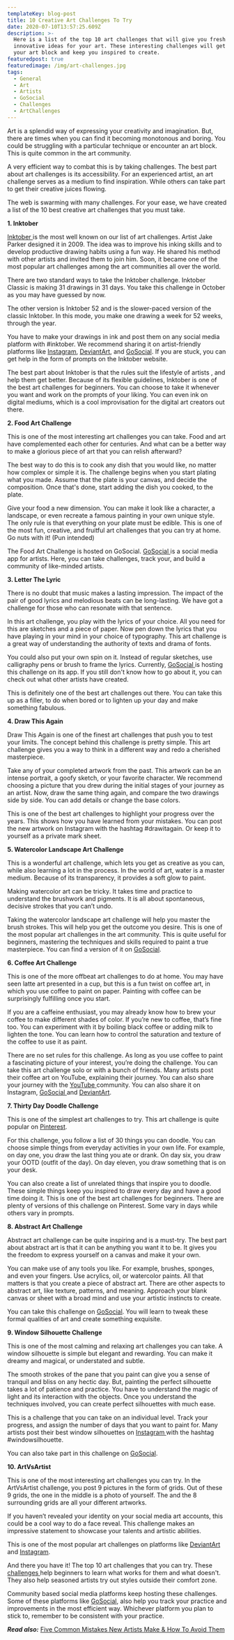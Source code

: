 ```yaml
---
templateKey: blog-post
title: 10 Creative Art Challenges To Try
date: 2020-07-10T13:57:25.609Z
description: >-
  Here is a list of the top 10 art challenges that will give you fresh and
  innovative ideas for your art. These interesting challenges will get rid of
  your art block and keep you inspired to create.
featuredpost: true
featuredimage: /img/art-challenges.jpg
tags:
  - General
  - Art
  - Artists
  - GoSocial
  - Challenges
  - ArtChallenges
---
```

Art is a splendid way of expressing your creativity and imagination. But, there are times when you can find it becoming monotonous and boring. You could be struggling with a particular technique or encounter an art block. This is quite common in the art community.

A very efficient way to combat this is by taking challenges. The best part about art challenges is its accessibility. For an experienced artist, an art challenge serves as a medium to find inspiration. While others can take part to get their creative juices flowing.

The web is swarming with many challenges. For your ease, we have created a list of the 10 best creative art challenges that you must take.

**1. Inktober**

[Inktober ](https://inktober.com/)is the most well known on our list of art challenges. Artist Jake Parker designed it in 2009. The idea was to improve his inking skills and to develop productive drawing habits using a fun way. He shared his method with other artists and invited them to join him. Soon, it became one of the most popular art challenges among the art communities all over the world.

There are two standard ways to take the Inktober challenge. Inktober Classic is making 31 drawings in 31 days. You take this challenge in October as you may have guessed by now.

The other version is Inktober 52 and is the slower-paced version of the classic Inktober. In this mode, you make one drawing a week for 52 weeks, through the year.

You have to make your drawings in ink and post them on any social media platform with #inktober. We recommend sharing it on artist-friendly platforms like [Instagram](https://www.instagram.com/), [DeviantArt](https://www.deviantart.com/), and [GoSocial](https://www.getgosocial.app/). If you are stuck, you can get help in the form of prompts on the Inktober website.

The best part about Inktober is that the rules suit the lifestyle of artists , and help them get better. Because of its flexible guidelines, Inktober is one of the best art challenges for beginners. You can choose to take it whenever you want and work on the prompts of your liking. You can even ink on digital mediums, which is a cool improvisation for the digital art creators out there.

**2. Food Art Challenge**

This is one of the most interesting art challenges you can take. Food and art have complemented each other for centuries. And what can be a better way to make a glorious piece of art that you can relish afterward?

The best way to do this is to cook any dish that you would like, no matter how complex or simple it is. The challenge begins when you start plating what you made. Assume that the plate is your canvas, and decide the composition. Once that's done, start adding the dish you cooked, to the plate.

Give your food a new dimension. You can make it look like a character, a landscape, or even recreate a famous painting in your own unique style. The only rule is that everything on your plate must be edible. This is one of the most fun, creative, and fruitful art challenges that you can try at home. Go nuts with it! (Pun intended)

The Food Art Challenge is hosted on GoSocial. [GoSocial ](https://www.getgosocial.app/)is a social media app for artists. Here, you can take challenges, track your, and build a community of like-minded artists.

**3. Letter The Lyric**

There is no doubt that music makes a lasting impression. The impact of the pair of good lyrics and melodious beats can be long-lasting. We have got a challenge for those who can resonate with that sentence.

In this art challenge, you play with the lyrics of your choice. All you need for this are sketches and a piece of paper. Now pen down the lyrics that you have playing in your mind in your choice of typography. This art challenge is a great way of understanding the authority of texts and drama of fonts.

You could also put your own spin on it. Instead of regular sketches, use calligraphy pens or brush to frame the lyrics. Currently, [GoSocial ](https://www.getgosocial.app/)is hosting this challenge on its app. If you still don't know how to go about it, you can check out what other artists have created.

This is definitely one of the best art challenges out there. You can take this up as a filler, to do when bored or to lighten up your day and make something fabulous.

**4. Draw This Again**

Draw This Again is one of the finest art challenges that push you to test your limits. The concept behind this challenge is pretty simple. This art challenge gives you a way to think in a different way and redo a cherished masterpiece.

Take any of your completed artwork from the past. This artwork can be an intense portrait, a goofy sketch, or your favorite character. We recommend choosing a picture that you drew during the initial stages of your journey as an artist. Now, draw the same thing again, and compare the two drawings side by side. You can add details or change the base colors.

This is one of the best art challenges to highlight your progress over the years. This shows how you have learned from your mistakes. You can post the new artwork on Instagram with the hashtag #drawitagain. Or keep it to yourself as a private mark sheet.

**5. Watercolor Landscape Art Challenge**

This is a wonderful art challenge, which lets you get as creative as you can, while also learning a lot in the process. In the world of art, water is a master medium. Because of its transparency, it provides a soft glow to paint.

Making watercolor art can be tricky. It takes time and practice to understand the brushwork and pigments. It is all about spontaneous, decisive strokes that you can’t undo.

Taking the watercolor landscape art challenge will help you master the brush strokes. This will help you get the outcome you desire. This is one of the most popular art challenges in the art community. This is quite useful for beginners, mastering the techniques and skills required to paint a true masterpiece. You can find a version of it on [GoSocial](https://www.getgosocial.app/).

**6. Coffee Art Challenge**

This is one of the more offbeat art challenges to do at home. You may have seen latte art presented in a cup, but this is a fun twist on coffee art, in which you use coffee to paint on paper. Painting with coffee can be surprisingly fulfilling once you start.

If you are a caffeine enthusiast, you may already know how to brew your coffee to make different shades of color. If you’re new to coffee, that’s fine too. You can experiment with it by boiling black coffee or adding milk to lighten the tone. You can learn how to control the saturation and texture of the coffee to use it as paint.

There are no set rules for this challenge. As long as you use coffee to paint a fascinating picture of your interest, you’re doing the challenge. You can take this art challenge solo or with a bunch of friends. Many artists post their coffee art on YouTube, explaining their journey. You can also share your journey with the [YouTube ](https://www.youtube.com/)community. You can also share it on Instagram, [GoSocial ](https://www.getgosocial.app/)and [DeviantArt](https://www.deviantart.com/).

**7. Thirty Day Doodle Challenge**

This is one of the simplest art challenges to try. This art challenge is quite popular on [Pinterest](https://www.pinterest.com/).

For this challenge, you follow a list of 30 things you can doodle. You can choose simple things from everyday activities in your own life. For example, on day one, you draw the last thing you ate or drank.  On day six, you draw your OOTD (outfit of the day). On day eleven, you draw something that is on your desk.

You can also create a list of unrelated things that inspire you to doodle. These simple things keep you inspired to draw every day and have a good time doing it. This is one of the best art challenges for beginners. There are plenty of versions of this challenge on Pinterest. Some vary in days while others vary in prompts.

**8. Abstract Art Challenge**

Abstract art challenge can be quite inspiring and is a must-try. The best part about abstract art is that it can be anything you want it to be. It gives you the freedom to express yourself on a canvas and make it your own.

You can make use of any tools you like. For example, brushes, sponges, and even your fingers. Use acrylics, oil, or watercolor paints. All that matters is that you create a piece of abstract art. There are other aspects to abstract art, like texture, patterns, and meaning. Approach your blank canvas or sheet with a broad mind and use your artistic instincts to create.

You can take this challenge on [GoSocial](https://www.getgosocial.app/). You will learn to tweak these formal qualities of art and create something exquisite.

**9. Window Silhouette Challenge**

This is one of the most calming and relaxing art challenges you can take. A window silhouette is simple but elegant and rewarding. You can make it dreamy and magical, or understated and subtle.

The smooth strokes of the pane that you paint can give you a sense of tranquil and bliss on any hectic day. But, painting the perfect silhouette takes a lot of patience and practice. You have to understand the magic of light and its interaction with the objects. Once you understand the techniques involved, you can create perfect silhouettes with much ease.

This is a challenge that you can take on an individual level. Track your progress, and assign the number of days that you want to paint for. Many artists post their best window silhouettes on [Instagram ](https://www.instagram.com/)with the hashtag #windowsilhouette.

You can also take part in this challenge on [GoSocial](https://www.getgosocial.app/).

**10. ArtVsArtist**

This is one of the most interesting art challenges you can try. In the ArtVsArtist challenge, you post 9 pictures in the form of grids. Out of these 9 grids, the one in the middle is a photo of yourself. The and the 8 surrounding grids are all your different artworks.

If you haven’t revealed your identity on your social media art accounts, this could be a cool way to do a face reveal. This challenge makes an impressive statement to showcase your talents and artistic abilities.

This is one of the most popular art challenges on platforms like [DeviantArt ](https://www.deviantart.com/)and [Instagram](https://www.instagram.com/).

And there you have it! The top 10 art challenges that you can try. These [challenges ](https://getgosocial.app/tags/challenge/)help beginners to learn what works for them and what doesn't. They also help seasoned artists try out styles outside their comfort zone.

Community based social media platforms keep hosting these challenges. Some of these platforms like [GoSocial](https://www.getgosocial.app/), also help you track your practice and improvements in the most efficient way. Whichever platform you plan to stick to, remember to be consistent with your practice.

_**Read also:**_ [Five Common Mistakes New Artists Make & How To Avoid Them](https://www.getgosocial.app/blog/2020-07-10-5-common-mistakes-new-artists-make-how-to-avoid-them/)
